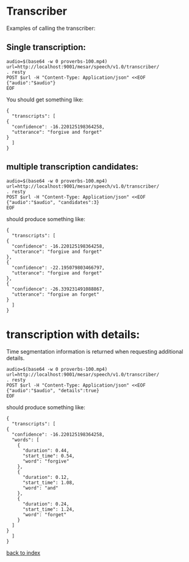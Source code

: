 # Transcriber

Examples of calling the transcriber:

## Single transcription:

    audio=$(base64 -w 0 proverbs-100.mp4)
    url=http://localhost:9001/mesar/speech/v1.0/transcriber/
    . resty
    POST $url -H "Content-Type: Application/json" <<EOF
    {"audio":"$audio"}
    EOF

You should get something like:

    {
      "transcripts": [
	{
	  "confidence": -16.220125198364258,
	  "utterance": "forgive and forget"
	}
      ]
    }

## multiple transcription candidates:

    audio=$(base64 -w 0 proverbs-100.mp4)
    url=http://localhost:9001/mesar/speech/v1.0/transcriber/
    . resty
    POST $url -H "Content-Type: Application/json" <<EOF
    {"audio":"$audio", "candidates":3}
    EOF

should produce something like:

    {
      "transcripts": [
	{
	  "confidence": -16.220125198364258,
	  "utterance": "forgive and forget"
	},
	{
	  "confidence": -22.195079803466797,
	  "utterance": "forgive and forget"
	},
	{
	  "confidence": -26.339231491088867,
	  "utterance": "forgive an forget"
	}
      ]
    }
# transcription with details:
Time segmentation information is returned when requesting additional details.

    audio=$(base64 -w 0 proverbs-100.mp4)
    url=http://localhost:9001/mesar/speech/v1.0/transcriber/
    . resty
    POST $url -H "Content-Type: Application/json" <<EOF
    {"audio":"$audio", "details":true}
    EOF

should produce something like:

    {
      "transcripts": [
	{
	  "confidence": -16.220125198364258,
	  "words": [
	    {
	      "duration": 0.44,
	      "start_time": 0.54,
	      "word": "forgive"
	    },
	    {
	      "duration": 0.12,
	      "start_time": 1.08,
	      "word": "and"
	    },
	    {
	      "duration": 0.24,
	      "start_time": 1.24,
	      "word": "forget"
	    }
	  ]
	}
      ]
    }

[back to index][back]

[back]: index
